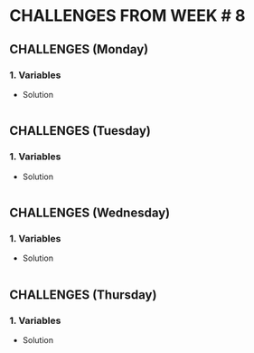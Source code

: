 # CHALLENGES FROM WEEK # 8

## CHALLENGES (Monday)

### 1. Variables
- Solution
```javascript
```

## CHALLENGES (Tuesday)

### 1. Variables
- Solution
```javascript
```

## CHALLENGES (Wednesday)

### 1. Variables
- Solution
```javascript
```

## CHALLENGES (Thursday)

### 1. Variables
- Solution
```javascript
```